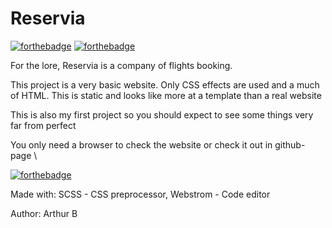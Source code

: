# Reservia
[![forthebadge](https://forthebadge.com/images/badges/uses-html.svg)](https://forthebadge.com) [![forthebadge](https://forthebadge.com/images/badges/uses-css.svg)](https://forthebadge.com)

For the lore, Reservia is a company of flights booking.

This project is a very basic website. Only CSS effects are used and a much of HTML. This is static and looks like more at a template than a real website

This is also my first project so you should expect to see some things very far from perfect

You only need a browser to check the website or check  it out in github-page \

[![forthebadge](https://forthebadge.com/images/badges/works-on-my-machine.svg)](https://forthebadge.com)

Made with: SCSS - CSS preprocessor, Webstrom - Code editor

Author: Arthur B
